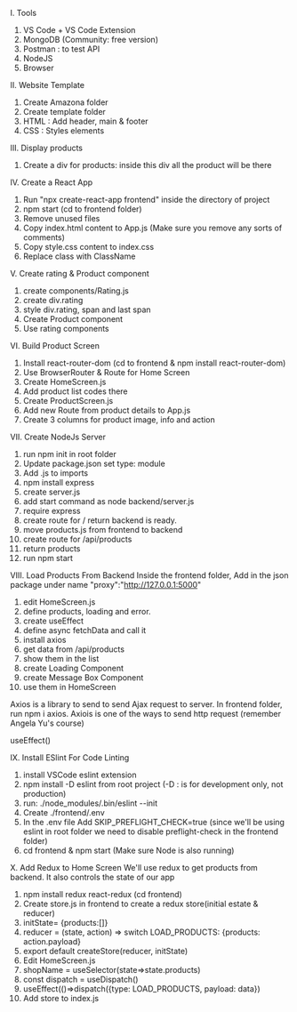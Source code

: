 I. Tools

1. VS Code + VS Code Extension
2. MongoDB (Community: free version)
3. Postman : to test API
4. NodeJS
5. Browser

II. Website Template

1. Create Amazona folder
2. Create template folder
3. HTML : Add header, main & footer
4. CSS : Styles elements

III. Display products

1. Create a div for products: inside this div all the product will be there

IV. Create a React App

1. Run "npx create-react-app frontend" inside the directory of project
2. npm start (cd to frontend folder)
3. Remove unused files
4. Copy index.html content to App.js (Make sure you remove any sorts of comments)
5. Copy style.css content to index.css
6. Replace class with ClassName

V. Create rating & Product component

1. create components/Rating.js
2. create div.rating
3. style div.rating, span and last span
4. Create Product component
5. Use rating components

VI. Build Product Screen

1. Install react-router-dom (cd to frontend & npm install react-router-dom)
2. Use BrowserRouter & Route for Home Screen
3. Create HomeScreen.js
4. Add product list codes there
5. Create ProductScreen.js
6. Add new Route from product details to App.js
7. Create 3 columns for product image, info and action

VII. Create NodeJs Server

1. run npm init in root folder
2. Update package.json set type: module
3. Add .js to imports
4. npm install express
5. create server.js
6. add start command as node backend/server.js
7. require express
8. create route for / return backend is ready.
9. move products.js from frontend to backend
10. create route for /api/products
11. return products
12. run npm start

VIII. Load Products From Backend
Inside the frontend folder, Add in the json package under name
"proxy":"http://127.0.0.1:5000"

1. edit HomeScreen.js
2. define products, loading and error.
3. create useEffect
4. define async fetchData and call it
5. install axios
6. get data from /api/products
7. show them in the list
8. create Loading Component
9. create Message Box Component
10. use them in HomeScreen

Axios is a library to send to send Ajax request to server.
In frontend folder, run npm i axios. Axiois is one of the ways to send http request (remember Angela Yu's course)

useEffect()

IX. Install ESlint For Code Linting

1. install VSCode eslint extension
2. npm install -D eslint from root project (-D : is for development only, not production)
3. run: ./node_modules/.bin/eslint --init
4. Create ./frontend/.env
5. In the .env file Add SKIP_PREFLIGHT_CHECK=true (since we'll be using eslint in root folder we need to disable preflight-check in the frontend folder)
6. cd frontend & npm start (Make sure Node is also running)

X. Add Redux to Home Screen
We'll use redux to get products from backend. It also controls the state of our app

1. npm install redux react-redux (cd frontend)
2. Create store.js in frontend to create a redux store(initial estate & reducer)
3. initState= {products:[]}
4. reducer = (state, action) => switch LOAD_PRODUCTS: {products: action.payload}
5. export default createStore(reducer, initState)
6. Edit HomeScreen.js
7. shopName = useSelector(state=>state.products)
8. const dispatch = useDispatch()
9. useEffect(()=>dispatch({type: LOAD_PRODUCTS, payload: data})
10. Add store to index.js
